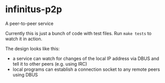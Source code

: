infinitus-p2p
=============

A peer-to-peer service


Currently this is just a bunch of code with test files.
Run `make tests` to watch it in action.

The design looks like this:
- a service can watch for changes of the local IP address via DBUS and tell it to other peers (e.g. using IRC)
- local programs can establish a connection socket to any remote peers using DBUS
